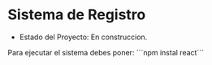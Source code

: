  <h1> Sistema de Registro</h1>

 - Estado del Proyecto: En construccion.

Para ejecutar el sistema debes poner:
´´´npm instal react´´´

